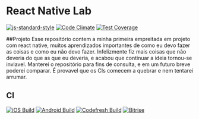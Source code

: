 # React Native Lab
[![js-standard-style](https://img.shields.io/badge/code%20style-standard-brightgreen.svg?style=flat)](http://standardjs.com/)
[![Code Climate](https://lima.codeclimate.com/github/eduardomoroni/mtgx/badges/gpa.svg)](https://lima.codeclimate.com/github/eduardomoroni/mtgx)
[![Test Coverage](https://lima.codeclimate.com/github/eduardomoroni/mtgx/badges/coverage.svg)](https://lima.codeclimate.com/github/eduardomoroni/mtgx/coverage)

##Projeto
Esse repositório contem a minha primeira empreitada em projeto com react native, muitos aprendizados importantes de como eu devo fazer as coisas e como eu não devo fazer. Infelizmente fiz mais coisas que não deveria do que as que eu deveria, e acabou que continuar a ideia tornou-se inviavel.
Manterei o repositório para fins de consulta, e em um futuro breve poderei comparar. É provavel que os CIs comecem a quebrar e nem tentarei arrumar.

## CI
[![iOS Build](https://dashboard.buddybuild.com/api/statusImage?appID=58b368b4b2b449010064a7f2&branch=master&build=latest)](https://dashboard.buddybuild.com/apps/58b368b4b2b449010064a7f2/build/latest?branch=master)
[![Android Build](https://dashboard.buddybuild.com/api/statusImage?appID=58b418a1b99945010052dc2e&branch=master&build=latest)](https://dashboard.buddybuild.com/apps/58b418a1b99945010052dc2e/build/latest?branch=master)
[![Codefresh Build]( https://g.codefresh.io/api/badges/build?repoOwner=eduardomoroni&repoName=mtgx&branch=master&pipelineName=mtgx&accountName=eduardomoroni&type=cf-1)]( https://g.codefresh.io/repositories/eduardomoroni/mtgx/builds?filter=trigger:build;branch:master;service:58b368a6a6eaef01002fbfbb~mtgx)
[![Bitrise](https://www.bitrise.io/app/3af8ca9c2bc71984/status.svg?token=ias7PKSwNhvV8QipFs4igQ&branch=bitrise-setup)](https://www.bitrise.io/app/3af8ca9c2bc71984)
